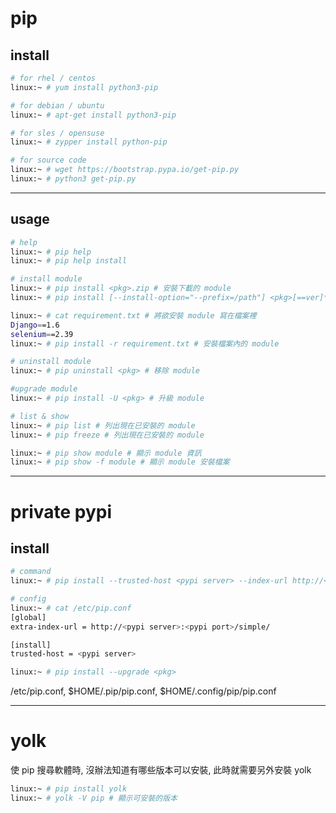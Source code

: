 # pip #

## install

```bash
# for rhel / centos
linux:~ # yum install python3-pip

# for debian / ubuntu
linux:~ # apt-get install python3-pip

# for sles / opensuse
linux:~ # zypper install python-pip

# for source code
linux:~ # wget https://bootstrap.pypa.io/get-pip.py
linux:~ # python3 get-pip.py
```


---

## usage

```bash
# help
linux:~ # pip help
linux:~ # pip help install

# install module
linux:~ # pip install <pkg>.zip # 安裝下載的 module
linux:~ # pip install [--install-option="--prefix=/path"] <pkg>[==ver]* [--user] # 線上安裝 module, 可指定版本

linux:~ # cat requirement.txt # 將欲安裝 module 寫在檔案裡
Django==1.6
selenium==2.39
linux:~ # pip install -r requirement.txt # 安裝檔案內的 module

# uninstall module
linux:~ # pip uninstall <pkg> # 移除 module

#upgrade module
linux:~ # pip install -U <pkg> # 升級 module

# list & show
linux:~ # pip list # 列出現在已安裝的 module
linux:~ # pip freeze # 列出現在已安裝的 module

linux:~ # pip show module # 顯示 module 資訊
linux:~ # pip show -f module # 顯示 module 安裝檔案
```


---

# private pypi

## install

```bash
# command
linux:~ # pip install --trusted-host <pypi server> --index-url http://<pypi server>:<pypi port>/simple/ --upgrade <pkg>

# config
linux:~ # cat /etc/pip.conf
[global]
extra-index-url = http://<pypi server>:<pypi port>/simple/

[install]
trusted-host = <pypi server>

linux:~ # pip install --upgrade <pkg>
```

/etc/pip.conf, $HOME/.pip/pip.conf, $HOME/.config/pip/pip.conf


---

# yolk

使 pip 搜尋軟體時, 沒辦法知道有哪些版本可以安裝, 此時就需要另外安裝 yolk

```bash
linux:~ # pip install yolk
linux:~ # yolk -V pip # 顯示可安裝的版本
```
